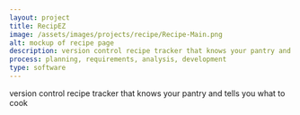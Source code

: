 ```yaml
---
layout: project
title: RecipEZ
image: /assets/images/projects/recipe/Recipe-Main.png
alt: mockup of recipe page
description: version control recipe tracker that knows your pantry and tells you what to cook
process: planning, requirements, analysis, development
type: software
---
```


version control recipe tracker that knows your pantry and tells you what to cook